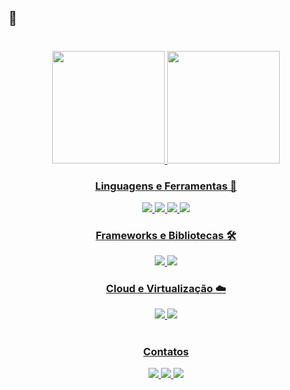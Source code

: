 ## 👋 

#

<div align="center"> 
    <a href="https://github.com/evertonrch">
    <img height="180px" src="https://github-readme-stats.vercel.app/api?username=evertonrch&show_icons=true&theme=dark">
    <img height="180px" src="https://github-readme-stats.vercel.app/api/top-langs/?username=evertonrch&layout=compact&theme=dark" /> 
</div>
    
<div style="display: inline_block" align="center">
    <div>
        <h3>Linguagens e Ferramentas 🚀</h3>
        <img src="https://img.shields.io/badge/Java-ED8B00?style=for-the-badge&logo=openjdk&logoColor=white" />
        <img src="https://img.shields.io/badge/JavaScript-323330?style=for-the-badge&logo=javascript&logoColor=F7DF1E" />
        <img src="https://img.shields.io/badge/GIT-E44C30?style=for-the-badge&logo=git&logoColor=white" />
        <img src="https://img.shields.io/badge/Microsoft_SQL_Server-CC2927?style=for-the-badge&logo=microsoft-sql-server&logoColor=white" />
    </div>    
    <div>
        <h3>Frameworks e Bibliotecas 🛠️</h3>
        <img src="https://img.shields.io/badge/Spring-6DB33F?style=for-the-badge&logo=spring&logoColor=white" />   
        <img src="https://img.shields.io/badge/Bootstrap-563D7C?style=for-the-badge&logo=bootstrap&logoColor=white" />
    </div>    
    <div>
       <h3>Cloud e Virtualização ☁️</h3>
       <img src="https://img.shields.io/badge/Amazon_AWS-FF9900?style=for-the-badge&logo=amazonaws&logoColor=white" />
       <img src="https://img.shields.io/badge/Docker-2496ED?style=for-the-badge&logo=docker&logoColor=white" />
    </div>
</div>

#

<div style="display: inline_block" align="center"> 
    <h3>Contatos</h3>
    <a href="https://www.linkedin.com/in/everton-rocha-monteiro/">
        <img src="https://img.shields.io/badge/LinkedIn-0077B5?style=for-the-badge&logo=linkedin&logoColor=white" 
        />
    </a>
    <a href="https://www.facebook.com/everton.rocha.92317/">
        <img src="https://img.shields.io/badge/Facebook-1877F2?style=for-the-badge&logo=facebook&logoColor=white" 
        />
    </a>
    <a href="https://www.reddit.com/user/everRch">
        <img src="https://img.shields.io/badge/Reddit-FF4500?style=for-the-badge&logo=reddit&logoColor=white" />
    </a>
</div>
